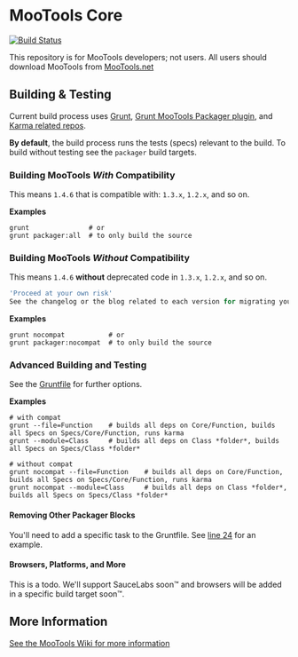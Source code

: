 # MooTools Core

[![Build Status](https://travis-ci.org/mootools/mootools-core.png?branch=master)](https://travis-ci.org/mootools/mootools-core)

This repository is for MooTools developers; not users.
All users should download MooTools from [MooTools.net](http://mootools.net/download "Download MooTools")

## Building & Testing

Current build process uses [Grunt](http://github.com/gruntjs), [Grunt MooTools Packager plugin](https://github.com/ibolmo/grunt-packager), and [Karma related repos](http://github.com/karma-runner/grunt-karma).

**By default**, the build process runs the tests (specs) relevant to the build. To build without testing see the `packager` build targets.

### Building MooTools _With_ Compatibility
This means `1.4.6` that is compatible with: `1.3.x`, `1.2.x`, and so on. 

**Examples**

	grunt               # or
	grunt packager:all  # to only build the source

### Building MooTools _Without_ Compatibility
This means `1.4.6` **without** deprecated code in `1.3.x`, `1.2.x`, and so on.

``` js
'Proceed at your own risk'
See the changelog or the blog related to each version for migrating your code.
```

**Examples**

	grunt nocompat           # or
	grunt packager:nocompat  # to only build the source

### Advanced Building and Testing
See the [Gruntfile](https://github.com/ibolmo/mootools-core/blob/1.4.6/Gruntfile.js) for further options.

**Examples**
  
    # with compat
    grunt --file=Function    # builds all deps on Core/Function, builds all Specs on Specs/Core/Function, runs karma
    grunt --module=Class     # builds all deps on Class *folder*, builds all Specs on Specs/Class *folder*
    
    # without compat
    grunt nocompat --file=Function    # builds all deps on Core/Function, builds all Specs on Specs/Core/Function, runs karma
    grunt nocompat --module=Class     # builds all deps on Class *folder*, builds all Specs on Specs/Class *folder*

#### Removing Other Packager Blocks
You'll need to add a specific task to the Gruntfile. See [line 24](https://github.com/ibolmo/mootools-core/blob/1.4.6/Gruntfile.js#24) for an example.

#### Browsers, Platforms, and More
This is a todo. We'll support SauceLabs soon™ and browsers will be added in a specific build target soon™. 

## More Information

[See the MooTools Wiki for more information](http://github.com/mootools/mootools-core/wikis)
